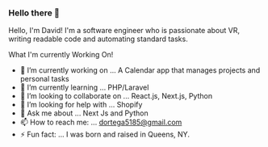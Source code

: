 ### Hello there 👋

Hello, I'm David! I'm a software engineer who is passionate about VR, writing readable code and automating standard tasks.

What I'm currently Working On!

- 🔭 I’m currently working on ... A Calendar app that manages projects and personal tasks
- 🌱 I’m currently learning ... PHP/Laravel
- 👯 I’m looking to collaborate on ... React.js, Next.js, Python
- 🤔 I’m looking for help with ... Shopify
- 💬 Ask me about ... Next Js and Python
- 📫 How to reach me: ... dortega5185@gmail.com
- ⚡ Fun fact: ... I was born and raised in Queens, NY.
